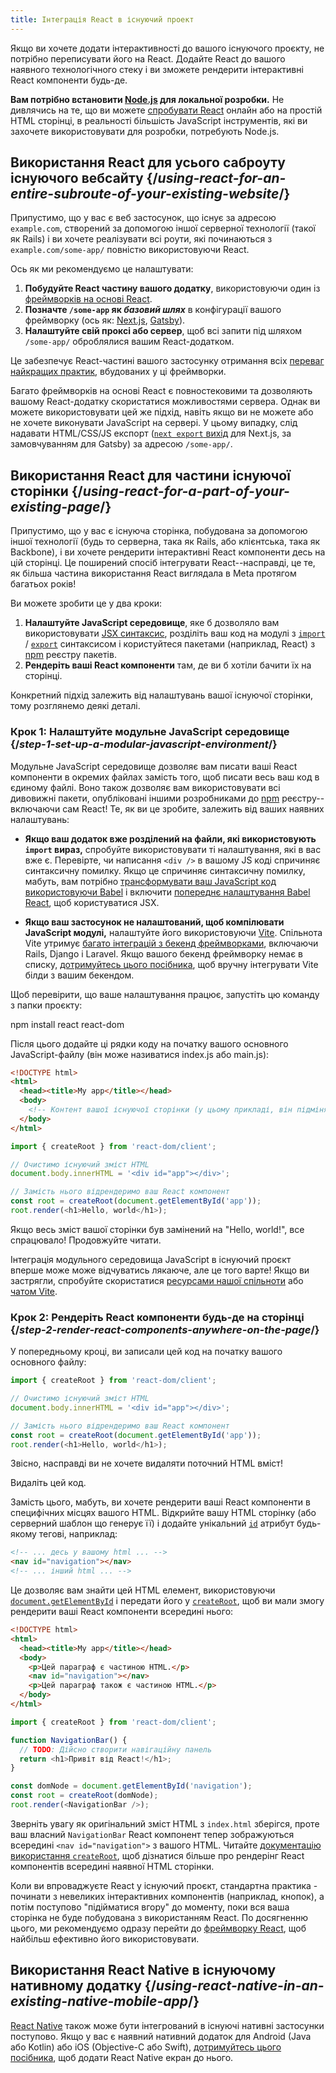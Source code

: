 ```yaml
---
title: Інтеграція React в існуючий проект
---
```


<Intro>

Якщо ви хочете додати інтерактивності до вашого існуючого проєкту, не потрібно переписувати його на React. Додайте React до вашого наявного технологічного стеку і ви зможете рендерити інтерактивні React компоненти будь-де.

</Intro>

<Note>

**Вам потрібно встановити [Node.js](https://nodejs.org/en/) для локальної розробки.** Не дивлячись на те, що ви можете [спробувати React](/learn/installation#try-react) онлайн або на простій HTML сторінці, в реальності більшість JavaScript інструментів, які ви захочете використовувати для розробки, потребують Node.js.

</Note>

## Використання React для усього саброуту існуючого вебсайту {/*using-react-for-an-entire-subroute-of-your-existing-website*/}

Припустимо, що у вас є веб застосунок, що існує за адресою `example.com`, створений за допомогою іншої серверної технології (такої як Rails) і ви хочете реалізувати всі роути, які починаються з `example.com/some-app/` повністю використовуючи React.

Ось як ми рекомендуємо це налаштувати:

1. **Побудуйте React частину вашого додатку**, використовуючи один із [фреймворків на основі React](/learn/start-a-new-react-project).
2. **Позначте `/some-app` як *базовий шлях*** в конфігурації вашого фреймворку (ось як: [Next.js](https://nextjs.org/docs/api-reference/next.config.js/basepath), [Gatsby](https://www.gatsbyjs.com/docs/how-to/previews-deploys-hosting/path-prefix/)).
3. **Налаштуйте свій проксі або сервер**, щоб всі запити під шляхом `/some-app/` оброблялися вашим React-додатком.

Це забезпечує React-частині вашого застосунку отримання всіх [переваг найкращих практик](/learn/start-a-new-react-project#can-i-use-react-without-a-framework), вбудованих у ці фреймворки.

Багато фреймворків на основі React є повностековими та дозволяють вашому React-додатку скористатися можливостями сервера. Однак ви можете використовувати цей же підхід, навіть якщо ви не можете або не хочете виконувати JavaScript на сервері. У цьому випадку, слід надавати HTML/CSS/JS експорт ([`next export` вихід](https://nextjs.org/docs/advanced-features/static-html-export) для Next.js, за замовчуванням для Gatsby) за адресою `/some-app/`.

## Використання React для частини існуючої сторінки {/*using-react-for-a-part-of-your-existing-page*/}

Припустимо, що у вас є існуюча сторінка, побудована за допомогою іншої технології (будь то серверна, така як Rails, або клієнтська, така як Backbone), і ви хочете рендерити інтерактивні React компоненти десь на цій сторінці. Це поширений спосіб інтегрувати React--насправді, це те, як більша частина використання React виглядала в Meta протягом багатьох років!

Ви можете зробити це у два кроки:

1. **Налаштуйте JavaScript середовище**, яке б дозволяло вам використовувати [JSX синтаксис](/learn/writing-markup-with-jsx), розділіть ваш код на модулі з [`import`](https://developer.mozilla.org/en-US/docs/Web/JavaScript/Reference/Statements/import) / [`export`](https://developer.mozilla.org/en-US/docs/Web/JavaScript/Reference/Statements/export) синтаксисом і користуйтеся пакетами (наприклад, React) з [npm](https://www.npmjs.com/) реєстру пакетів.
2. **Рендеріть ваші React компоненти** там, де ви б хотіли бачити їх на сторінці.

Конкретний підхід залежить від налаштувань вашої існуючої сторінки, тому розглянемо деякі деталі.

### Крок 1: Налаштуйте модульне JavaScript середовище {/*step-1-set-up-a-modular-javascript-environment*/}

Модульне JavaScript середовище дозволяє вам писати ваші React компоненти в окремих файлах замість того, щоб писати весь ваш код в єдиному файлі. Воно також дозволяє вам використовувати всі дивовижні пакети, опубліковані іншими розробниками до [npm](https://www.npmjs.com/) реєстру--включаючи сам React! Те, як ви це зробите, залежить від ваших наявних налаштувань:

* **Якщо ваш додаток вже розділений на файли, які використовують `import` вираз,** спробуйте використовувати ті налаштування, які в вас вже є. Перевірте, чи написання `<div />` в вашому JS коді спричиняє синтаксичну помилку. Якщо це спричиняє синтаксичну помилку, мабуть, вам потрібно [трансформувати ваш JavaScript код використовуючи Babel](https://babeljs.io/setup) і включити [попереднє налаштування Babel React](https://babeljs.io/docs/babel-preset-react), щоб користуватися JSX.

* **Якщо ваш застосунок не налаштований, щоб компілювати JavaScript модулі,** налаштуйте його використовуючи [Vite](https://vitejs.dev/). Спільнота Vite утримує [багато інтеграцій з бекенд фреймворками](https://github.com/vitejs/awesome-vite#integrations-with-backends), включаючи Rails, Django і Laravel. Якщо вашого бекенд фреймворку немає в списку, [дотримуйтесь цього посібника](https://vitejs.dev/guide/backend-integration.html), щоб вручну інтегрувати Vite білди з вашим бекендом.

Щоб перевірити, що ваше налаштування працює, запустіть цю команду з папки проєкту:

<TerminalBlock>
npm install react react-dom
</TerminalBlock>

Після цього додайте ці рядки коду на початку вашого основного JavaScript-файлу (він може називатися index.js або main.js):

<Sandpack>

```html index.html hidden
<!DOCTYPE html>
<html>
  <head><title>My app</title></head>
  <body>
    <!-- Контент вашої існуючої сторінки (у цьому прикладі, він підміняється) -->
  </body>
</html>
```

```js index.js active
import { createRoot } from 'react-dom/client';

// Очистимо існуючий зміст HTML
document.body.innerHTML = '<div id="app"></div>';

// Замість нього відрендеримо ваш React компонент
const root = createRoot(document.getElementById('app'));
root.render(<h1>Hello, world</h1>);
```

</Sandpack>

Якщо весь зміст вашої сторінки був замінений на "Hello, world!", все спрацювало! Продовжуйте читати.

<Note>

Інтеграція модульного середовища JavaScript в існуючий проєкт вперше може може відчуватись лякаюче, але це того варте! Якщо ви застрягли, спробуйте скористатися [ресурсами нашої спільноти](/community) або [чатом Vite](https://chat.vitejs.dev/).

</Note>

### Крок 2: Рендеріть React компоненти будь-де на сторінці {/*step-2-render-react-components-anywhere-on-the-page*/}

У попередньому кроці, ви записали цей код на початку вашого основного файлу:

```js
import { createRoot } from 'react-dom/client';

// Очистимо існуючий зміст HTML
document.body.innerHTML = '<div id="app"></div>';

// Замість нього відрендеримо ваш React компонент
const root = createRoot(document.getElementById('app'));
root.render(<h1>Hello, world</h1>);
```

Звісно, насправді ви не хочете видаляти поточний HTML вміст!

Видаліть цей код.

Замість цього, мабуть, ви хочете рендерити ваші React компоненти в специфічних місцях вашого HTML. Відкрийте вашу HTML сторінку (або серверний шаблон що генерує її) і додайте унікальний [`id`](https://developer.mozilla.org/en-US/docs/Web/HTML/Global_attributes/id) атрибут будь-якому тегові, наприклад:

```html
<!-- ... десь у вашому html ... -->
<nav id="navigation"></nav>
<!-- ... інший html ... -->
```

Це дозволяє вам знайти цей HTML елемент, використовуючи [`document.getElementById`](https://developer.mozilla.org/en-US/docs/Web/API/Document/getElementById) і передати його у [`createRoot`](/reference/react-dom/client/createRoot), щоб ви мали змогу рендерити ваші React компоненти всередині нього:

<Sandpack>

```html index.html
<!DOCTYPE html>
<html>
  <head><title>My app</title></head>
  <body>
    <p>Цей параграф є частиною HTML.</p>
    <nav id="navigation"></nav>
    <p>Цей параграф також є частиною HTML.</p>
  </body>
</html>
```

```js index.js active
import { createRoot } from 'react-dom/client';

function NavigationBar() {
  // TODO: Дійсно створити навігаційну панель
  return <h1>Привіт від React!</h1>;
}

const domNode = document.getElementById('navigation');
const root = createRoot(domNode);
root.render(<NavigationBar />);
```

</Sandpack>

Зверніть увагу як оригінальний зміст HTML з `index.html` зберігся, проте ваш власний `NavigationBar` React компонент тепер зображуються всередині `<nav id="navigation">` з вашого HTML. Читайте [документацію використання `createRoot`](/reference/react-dom/client/createRoot#rendering-a-page-partially-built-with-react), щоб дізнатися більше про рендерінг React компонентів всередині наявної HTML сторінки.

Коли ви впроваджуєте React у існуючий проєкт, стандартна практика - починати з невеликих інтерактивних компонентів (наприклад, кнопок), а потім поступово "підійматися вгору" до моменту, поки вся ваша сторінка не буде побудована з використанням React. По досягненню цього, ми рекомендуємо одразу перейти до [фреймворку React](/learn/start-a-new-react-project), щоб найбільш ефективно його використовувати.

## Використання React Native в існуючому нативному додатку {/*using-react-native-in-an-existing-native-mobile-app*/}

[React Native](https://reactnative.dev/) також може бути інтегрований в існуючі нативні застосунки поступово. Якщо у вас є наявний нативний додаток для Android (Java або Kotlin) або iOS (Objective-C або Swift), [дотримуйтесь цього посібника](https://reactnative.dev/docs/integration-with-existing-apps), щоб додати React Native екран до нього.
